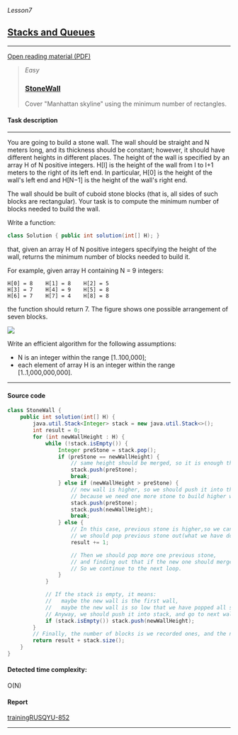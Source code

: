 _Lesson7_
## [Stacks and Queues](https://app.codility.com/programmers/lessons/7-stacks_and_queues/)
***
[Open reading material (PDF)](https://codility.com/media/train/5-Stacks.pdf)

> _Easy_
> ### [StoneWall](https://app.codility.com/programmers/lessons/7-stacks_and_queues/stone_wall/)
> Cover "Manhattan skyline" using the minimum number of rectangles.




#### Task description
***

You are going to build a stone wall. The wall should be straight and N meters long, and its thickness should be constant; however, it should have different heights in different places. The height of the wall is specified by an array H of N positive integers. H[I] is the height of the wall from I to I+1 meters to the right of its left end. In particular, H[0] is the height of the wall's left end and H[N−1] is the height of the wall's right end.

The wall should be built of cuboid stone blocks (that is, all sides of such blocks are rectangular). Your task is to compute the minimum number of blocks needed to build the wall.

Write a function:
```java
class Solution { public int solution(int[] H); }
```
that, given an array H of N positive integers specifying the height of the wall, returns the minimum number of blocks needed to build it.

For example, given array H containing N = 9 integers:

```
H[0] = 8    H[1] = 8    H[2] = 5
H[3] = 7    H[4] = 9    H[5] = 8
H[6] = 7    H[7] = 4    H[8] = 8
```

the function should return 7. The figure shows one possible arrangement of seven blocks.

![](https://codility-frontend-prod.s3.amazonaws.com/media/task_static/stone_wall/static/images/auto/4f1cef49cc46d451e88109d449ab7975.png)

Write an efficient algorithm for the following assumptions:

* N is an integer within the range [1..100,000];
* each element of array H is an integer within the range [1..1,000,000,000].

***

#### Source code
```java
class StoneWall {
    public int solution(int[] H) {
        java.util.Stack<Integer> stack = new java.util.Stack<>();
        int result = 0;
        for (int newWallHeight : H) {
            while (!stack.isEmpty()) {
                Integer preStone = stack.pop();
                if (preStone == newWallHeight) {
                    // same height should be merged, so it is enough that we push one stone back to stack
                    stack.push(preStone);
                    break;
                } else if (newWallHeight > preStone) {
                    // new wall is higher, so we should push it into the stack,
                    // because we need one more stone to build higher wall
                    stack.push(preStone);
                    stack.push(newWallHeight);
                    break;
                } else {
                    // In this case, previous stone is higher,so we can not merge the new one to previous stone,
                    // we should pop previous stone out(what we have done), and record 1 to used stones.
                    result += 1;

                    // Then we should pop more one previous stone,
                    // and finding out that if the new one should merge to it or not.
                    // So we continue to the next loop.
                }
            }

            // If the stack is empty, it means:
            //   maybe the new wall is the first wall,
            //   maybe the new wall is so low that we have popped all stones from the stack yet.
            // Anyway, we should push it into stack, and go to next wall.
            if (stack.isEmpty()) stack.push(newWallHeight);
        }
        // Finally, the number of blocks is we recorded ones, and the number of stones which are still in our stack.
        return result + stack.size();
    }
}

```

#### Detected time complexity:
O(N)

#### Report
[trainingRUSQYU-852](https://app.codility.com/demo/results/trainingRUSQYU-852/)

***
